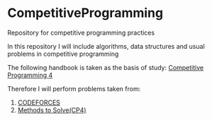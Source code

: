 # CompetitiveProgramming
Repository for competitive programming practices

In this repository I will include algorithms, data structures and usual problems in competitive programming

The following handbook is taken as the basis of study:
<a href="https://cpbook.net/details?cp=4">Competitive Programming 4<a>

Therefore I will perform problems taken from:
<ol>
  <li><a href="https://codeforces.com/">CODEFORCES<a></li>
  <li><a href="https://cpbook.net/methodstosolve">Methods to Solve(CP4)<a></li>
</ol>
